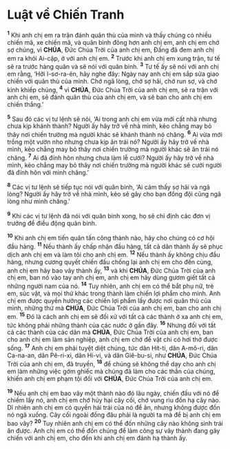 # Luật về Chiến Tranh
<sup><b>1</b></sup> Khi anh chị em ra trận đánh quân thù của mình và thấy chúng có nhiều chiến mã, xe chiến mã, và quân binh đông hơn anh chị em, anh chị em chớ sợ chúng, vì **CHÚA**, Đức Chúa Trời của anh chị em, Đấng đã đem anh chị em ra khỏi Ai-cập, ở với anh chị em. <sup><b>2</b></sup> Trước khi anh chị em xung trận, tư tế sẽ ra trước hàng quân và sẽ nói với quân binh. <sup><b>3</b></sup> Tư tế ấy sẽ nói với anh chị em rằng, ‘Hỡi I-sơ-ra-ên, hãy nghe đây: Ngày nay anh chị em sắp sửa giao chiến với quân thù của mình. Chớ ngã lòng, chớ sợ hãi, chớ run sợ, và chớ kinh khiếp chúng, <sup><b>4</b></sup> vì **CHÚA**, Đức Chúa Trời của anh chị em, sẽ ra trận với anh chị em, sẽ đánh quân thù của anh chị em, và sẽ ban cho anh chị em chiến thắng.’

<sup><b>5</b></sup> Sau đó các vị tư lệnh sẽ nói, ‘Ai trong anh chị em vừa mới cất nhà nhưng chưa kịp khánh thành? Người ấy hãy trở về nhà mình, kẻo chẳng may bỏ thây nơi chiến trường mà người khác sẽ khánh thành nó chăng. <sup><b>6</b></sup> Ai vừa mới trồng một vườn nho nhưng chưa kịp ăn trái nó? Người ấy hãy trở về nhà mình, kẻo chẳng may bỏ thây nơi chiến trường mà người khác sẽ ăn trái nó chăng. <sup><b>7</b></sup> Ai đã đính hôn nhưng chưa làm lễ cưới? Người ấy hãy trở về nhà mình, kẻo chẳng may bỏ thây nơi chiến trường mà người khác sẽ cưới người đã đính hôn với mình chăng.’

<sup><b>8</b></sup> Các vị tư lệnh sẽ tiếp tục nói với quân binh, ‘Ai cảm thấy sợ hãi và ngã lòng? Người ấy hãy trở về nhà mình, kẻo sẽ gây cho bạn đồng đội cũng ngã lòng như mình chăng.’

<sup><b>9</b></sup> Khi các vị tư lệnh đã nói với quân binh xong, họ sẽ chỉ định các đơn vị trưởng để điều động quân binh.

<sup><b>10</b></sup> Khi anh chị em tiến quân tấn công thành nào, hãy cho chúng có cơ hội đầu hàng. <sup><b>11</b></sup> Nếu thành ấy chấp nhận đầu hàng, tất cả dân thành ấy sẽ phục dịch anh chị em và làm tôi cho anh chị em. <sup><b>12</b></sup> Nếu thành ấy không chịu đầu hàng, nhưng cương quyết chiến đấu chống lại anh chị em cho đến cùng, anh chị em hãy bao vây thành ấy, <sup><b>13</b></sup> và khi **CHÚA**, Đức Chúa Trời của anh chị em, ban nó vào tay anh chị em, anh chị em hãy dùng gươm giết tất cả những người nam của nó. <sup><b>14</b></sup> Tuy nhiên, anh chị em có thể bắt phụ nữ, trẻ em, súc vật, và mọi thứ khác trong thành làm chiến lợi phẩm cho mình. Anh chị em được quyền hưởng các chiến lợi phẩm lấy được nơi quân thù của mình, những thứ mà **CHÚA**, Đức Chúa Trời của anh chị em, ban cho anh chị em. <sup><b>15</b></sup> Đó là cách anh chị em sẽ đối xử với tất cả các thành ở xa anh chị em, tức không phải những thành của các nước ở gần đây. <sup><b>16</b></sup> Nhưng đối với tất cả các thành của các dân mà **CHÚA**, Đức Chúa Trời của anh chị em, ban cho anh chị em làm sản nghiệp, anh chị em chớ để vật chi có hơi thở được sống. <sup><b>17</b></sup> Anh chị em phải tuyệt diệt chúng, tức dân Hít-ti, dân A-mô-ri, dân Ca-na-an, dân Pê-ri-xi, dân Hi-vi, và dân Giê-bu-si, như **CHÚA**, Đức Chúa Trời của anh chị em, đã truyền, <sup><b>18</b></sup> để chúng sẽ không thể dạy cho anh chị em làm những việc gớm ghiếc mà chúng đã làm cho các thần của chúng, khiến anh chị em phạm tội đối với **CHÚA**, Đức Chúa Trời của anh chị em.

<sup><b>19</b></sup> Nếu anh chị em bao vây một thành nào đó lâu ngày, chiến đấu với nó để chiếm lấy nó, anh chị em chớ hủy hại cây cối, chớ vung rìu đốn hạ cây nào. Dĩ nhiên anh chị em có quyền hái trái của nó để ăn, nhưng không được đốn nó ngã xuống. Cây cối ngoài đồng đâu phải là người ta mà để bị anh chị em bao vây? <sup><b>20</b></sup> Tuy nhiên anh chị em có thể đốn những cây nào không sinh trái ăn được. Anh chị em có thể đốn chúng để làm công sự vây thành đang gây chiến với anh chị em, cho đến khi anh chị em đánh hạ thành ấy.